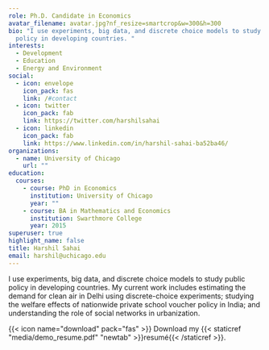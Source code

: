 ```yaml
---
role: Ph.D. Candidate in Economics
avatar_filename: avatar.jpg?nf_resize=smartcrop&w=300&h=300
bio: "I use experiments, big data, and discrete choice models to study public
  policy in developing countries. "
interests:
  - Development
  - Education
  - Energy and Environment
social:
  - icon: envelope
    icon_pack: fas
    link: /#contact
  - icon: twitter
    icon_pack: fab
    link: https://twitter.com/harshilsahai
  - icon: linkedin
    icon_pack: fab
    link: https://www.linkedin.com/in/harshil-sahai-ba52ba46/
organizations:
  - name: University of Chicago
    url: ""
education:
  courses:
    - course: PhD in Economics
      institution: University of Chicago
      year: ""
    - course: BA in Mathematics and Economics
      institution: Swarthmore College
      year: 2015
superuser: true
highlight_name: false
title: Harshil Sahai
email: harshil@uchicago.edu
---
```

I use experiments, big data, and discrete choice models to study public policy in developing countries. My current work includes estimating the demand for clean air in Delhi using discrete-choice experiments; studying the welfare effects of nationwide private school voucher policy in India; and understanding the role of social networks in urbanization.

{{< icon name="download" pack="fas" >}} Download my {{< staticref "media/demo_resume.pdf" "newtab" >}}resumé{{< /staticref >}}.
